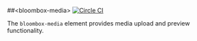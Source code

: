 
##&lt;bloombox-media&gt;  [![Circle CI](https://circleci.com/gh/Bloombox/bloombox-media.svg?style=svg)](https://circleci.com/gh/Bloombox/bloombox-media)

The `bloombox-media` element provides media upload and preview functionality.
